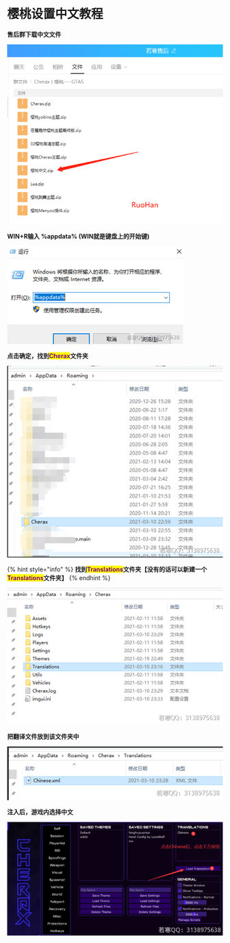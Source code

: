 # 樱桃设置中文教程

**售后群下载中文文件**

![](<../../.gitbook/assets/image (78) (1).png>)

**WIN+R输入 %appdata% (WIN就是键盘上的开始键)**

![](<../../.gitbook/assets/image (35).png>)

**点击确定，找到**<mark style="color:purple;">**Cherax**</mark>**文件夹**

![](<../../.gitbook/assets/image (52) (2).png>)

{% hint style="info" %}
**找到**<mark style="color:purple;">**Translations**</mark>**文件夹【没有的话可以新建一个**<mark style="color:purple;">**Translations**</mark>**文件夹】**
{% endhint %}

![](<../../.gitbook/assets/image (32).png>)

**把翻译文件放到该文件夹中**

![](<../../.gitbook/assets/image (55) (1).png>)

**注入后，游戏内选择中文**

![](<../../.gitbook/assets/image (38).png>)
